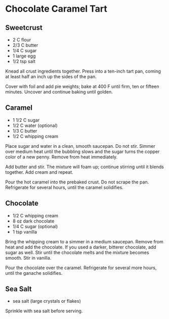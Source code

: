# Chocolate Caramel Tart

## Sweetcrust

- 2 C flour
- 2/3 C butter
- 1/4 C sugar
- 1 large egg
- 1/2 tsp salt

Knead all crust ingredients together.  Press into a ten-inch tart pan, coming at
least half an inch up the sides of the pan.

Cover with foil  and add pie weights;  bake at 400 F until firm,  ten or fifteen
minutes.  Uncover and continue baking until golden.


## Caramel

- 1 1/2 C sugar
- 1/2 C water (optional)
- 1/3 C butter
- 1/2 C whipping cream

Place  sugar and water  in a clean,  smooth saucepan.  Do not stir.  Simmer over
medium heat  until the bubbling slows  and the sugar turns the copper color of a
new penny.  Remove from heat immediately.

Add butter and stir. The mixture will foam up; continue stirring until it blends
together.  Add cream and repeat.

Pour the hot caramel into the prebaked crust. Do not scrape the pan. Refrigerate
for several hours, until the caramel solidifies.


## Chocolate

- 1/2 C whipping cream
- 8 oz dark chocolate
- 1/4 C sugar (optional)
- 1 tsp vanilla

Bring the whipping cream to a simmer in a medium saucepan.  Remove from heat and
add the chocolate.  If you used a darker, bitterer chocolate, add sugar as well.
Stir until the chocolate melts and the mixture becomes smooth.  Stir in vanilla.

Pour the chocolate over the caramel.  Refrigerate for several more hours,  until
the ganache solidifies.


## Sea Salt

- sea salt (large crystals or flakes)

Sprinkle with sea salt before serving.

